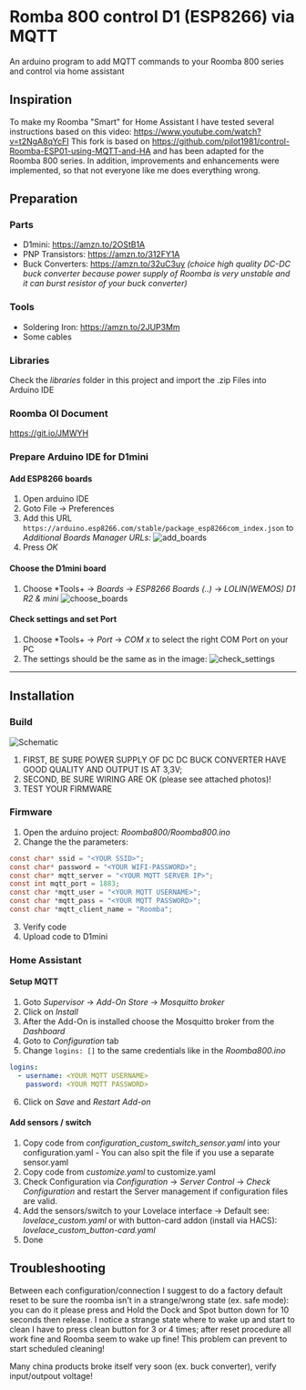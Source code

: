 # Romba 800 control D1 (ESP8266) via MQTT


An arduino program to add MQTT commands to your Roomba 800 series and control via home assistant

## Inspiration

To make my Roomba "Smart" for Home Assistant I have tested several instructions based on this video: https://www.youtube.com/watch?v=t2NgA8qYcFI
This fork is based on https://github.com/pilot1981/control-Roomba-ESP01-using-MQTT-and-HA and has been adapted for the Roomba 800 series.
In addition, improvements and enhancements were implemented, so that not everyone like me does everything wrong.

## Preparation

### Parts
+ D1mini: https://amzn.to/2OStB1A
+ PNP Transistors: https://amzn.to/312FY1A
+ Buck Converters: https://amzn.to/32uC3uy *(choice high quality DC-DC buck converter because power supply of Roomba is very unstable and it can burst resistor of your buck converter)*

### Tools
+ Soldering Iron: https://amzn.to/2JUP3Mm
+ Some cables

### Libraries
Check the *libraries* folder in this project and import the .zip Files into Arduino IDE

### Roomba OI Document
https://git.io/JMWYH

### Prepare Arduino IDE for D1mini
#### Add ESP8266 boards
1) Open arduino IDE
2) Goto File -> Preferences
3) Add this URL `https://arduino.esp8266.com/stable/package_esp8266com_index.json` to *Additional Boards Manager URLs:*
![add_boards](https://github.com/didiatworkz/Romba800-control-D1-ESP8266-via-MQTT/raw/master/.github/add_boards.png)
4) Press *OK*

#### Choose the D1mini board
1) Choose *Tools+ -> *Boards* -> *ESP8266 Boards (..)* -> *LOLIN(WEMOS) D1 R2 & mini*
![choose_boards](https://github.com/didiatworkz/Romba800-control-D1-ESP8266-via-MQTT/raw/master/.github/choose_board.png)

#### Check settings and set Port
1) Choose *Tools+ -> *Port* -> *COM x* to select the right COM Port on your PC
2) The settings should be the same as in the image:
![check_settings](https://github.com/didiatworkz/Romba800-control-D1-ESP8266-via-MQTT/raw/master/.github/check_settings.png)

---

## Installation

### Build 
![Schematic](https://github.com/didiatworkz/Romba800-control-D1-ESP8266-via-MQTT/raw/master/Roomba_Wiring_schematic.png)

1) FIRST, BE SURE POWER SUPPLY OF DC DC BUCK CONVERTER HAVE GOOD QUALITY AND OUTPUT IS AT 3,3V;
2) SECOND, BE SURE WIRING ARE OK (please see attached photos)!
3) TEST YOUR FIRMWARE


### Firmware

1) Open the arduino project: *Roomba800/Roomba800.ino*
2) Change the the parameters:
```c
const char* ssid = "<YOUR SSID>";
const char* password = "<YOUR WIFI-PASSWORD>";
const char* mqtt_server = "<YOUR MQTT SERVER IP>";
const int mqtt_port = 1883;
const char *mqtt_user = "<YOUR MQTT USERNAME>";
const char *mqtt_pass = "<YOUR MQTT PASSWORD>";
const char *mqtt_client_name = "Roomba";
```
3) Verify code
4) Upload code to D1mini

### Home Assistant 
#### Setup MQTT
1) Goto *Supervisor* -> *Add-On Store* -> *Mosquitto broker*
2) Click on *Install*
3) After the Add-On is installed choose the Mosquitto broker from the *Dashboard*
4) Goto to *Configuration* tab
5) Change ` logins: [] ` to the same credentials like in the *Roomba800.ino*
```yaml
logins:
  - username: <YOUR MQTT USERNAME>
    password: <YOUR MQTT PASSWORD>
```
6) Click on *Save* and *Restart Add-on*

#### Add sensors / switch
1) Copy code from *configuration_custom_switch_sensor.yaml* into your configuration.yaml - You can also spit the file if you use a separate sensor.yaml
2) Copy code from *customize.yaml* to customize.yaml
3) Check Configuration via *Configuration* -> *Server Control* -> *Check Configuration* and restart the Server management if configuration files are valid.
4) Add the sensors/switch to your Lovelace interface -> Default see: *lovelace_custom.yaml* or  with button-card addon (install via HACS): *lovelace_custom_button-card.yaml*
5) Done

## Troubleshooting

Between each configuration/connection I suggest to do a factory default reset to be sure the roomba isn't in a strange/wrong state (ex. safe mode): you can do it please press and Hold the Dock and Spot button down for 10 seconds then release. I notice a strange state where to wake up and start to clean I have to press clean button for 3 or 4 times; after reset procedure all work fine and Roomba seem to wake up fine! This problem can prevent to start scheduled cleaning!

Many china products broke itself very soon (ex. buck converter), verify input/outpout voltage!
